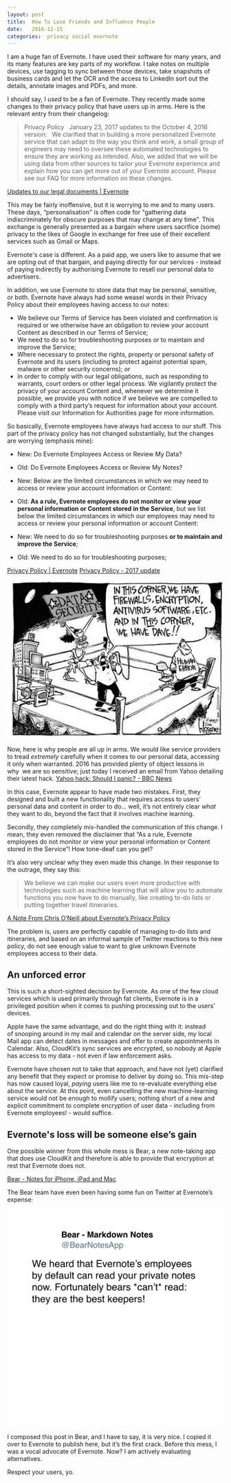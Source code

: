 ```yaml
---
layout: post
title:  How To Lose Friends and Influence People 
date:   2016-12-15 
categories:  privacy social evernote 
---
```


I am a huge fan of Evernote. I have used their software for many years, and its many features are key parts of my workflow. I take notes on multiple devices, use tagging to sync between those devices, take snapshots of business cards and let the OCR and the access to LinkedIn sort out the details, annotate images and PDFs, and more.

I should say, I *used* to be a fan of Evernote. They recently made some changes to their privacy policy that have users up in arms. Here is the relevant entry from their changelog:

> Privacy Policy
> 
> January 23, 2017 updates to the October 4, 2016 version:
> 
> We clarified that in building a more personalized Evernote service that can adapt to the way you think and work, a small group of engineers may need to oversee these automated technologies to ensure they are working as intended. Also, we added that we will be using data from other sources to tailor your Evernote experience and explain how you can get more out of your Evernote account. Please see our FAQ for more information on these changes.

[Updates to our legal documents \| Evernote](https://evernote.com/legal/changes.php?2017-update#privacy)

This may be fairly inoffensive, but it is worrying to me and to many users. These days, “personalisation" is often code for "gathering data indiscriminately for obscure purposes that may change at any time". This exchange is generally presented as a bargain where users sacrifice (some) privacy to the likes of Google in exchange for free use of their excellent services such as Gmail or Maps.

Evernote's case is different. As a paid app, we users like to assume that we are opting out of that bargain, and paying directly for our services - instead of paying indirectly by authorising Evernote to resell our personal data to advertisers.

In addition, we use Evernote to store data that may be personal, sensitive, or both. Evernote have always had some weasel words in their Privacy Policy about their employees having access to our notes:

* We believe our Terms of Service has been violated and confirmation is required or we otherwise have an obligation to review your account Content as described in our Terms of Service;
* We need to do so for troubleshooting purposes or to maintain and improve the Service;
* Where necessary to protect the rights, property or personal safety of Evernote and its users (including to protect against potential spam, malware or other security concerns); or
* In order to comply with our legal obligations, such as responding to warrants, court orders or other legal process. We vigilantly protect the privacy of your account Content and, whenever we determine it possible, we provide you with notice if we believe we are compelled to comply with a third party’s request for information about your account. Please visit our Information for Authorities page for more information.

So basically, Evernote employees have always had access to our stuff. This part of the privacy policy has not changed substantially, but the changes are worrying (emphasis mine):

* New: Do Evernote Employees Access or Review My Data?
* Old: Do Evernote Employees Access or Review My Notes?

* New: Below are the limited circumstances in which we may need to access or review your account information or Content:
* Old: **As a rule, Evernote employees do not monitor or view your personal information or Content stored in the Service**, but we list below the limited circumstances in which our employees may need to access or review your personal information or account Content:

* New: We need to do so for troubleshooting purposes **or to maintain and improve the Service**;
* Old: We need to do so for troubleshooting purposes;

[Privacy Policy \| Evernote](https://evernote.com/legal/privacy.php)
[Privacy Policy - 2017 update](https://evernote.com/legal/privacy.php?2017-update)

![](/images/unknown_filename.162.jpeg)

Now, here is why people are all up in arms. We would like service providers to tread *extremely* carefully when it comes to our personal data, accessing it only when warranted. 2016 has provided plenty of object lessons in why  we are so sensitive; just today I received an email from Yahoo detailing their latest hack. [Yahoo hack: Should I panic? - BBC News](http://www.bbc.com/news/technology-38327169)

In this case, Evernote appear to have made two mistakes. First, they designed and built a new functionality that requires access to users’ personal data and content in order to do… well, it’s not entirely clear *what* they want to do, beyond the fact that it involves machine learning.

Secondly, they completely mis-handled the communication of this change. I mean, they even removed the disclaimer that “As a rule, Evernote employees do not monitor or view your personal information or Content stored in the Service”! How tone-deaf can you get?

It’s also very unclear why they even made this change. In their response to the outrage, they say this:

> We believe we can make our users even more productive with technologies such as machine learning that will allow you to automate functions you now have to do manually, like creating to-do lists or putting together travel itineraries.

[A Note From Chris O’Neill about Evernote’s Privacy Policy](https://blog.evernote.com/blog/2016/12/15/note-chris-oneill-evernotes-privacy-policy/)

The problem is, users are perfectly capable of managing to-do lists and itineraries, and based on an informal sample of Twitter reactions to this new policy, do not see enough value to want to give unknown Evernote employees access to their data.

## An unforced error

This is such a short-sighted decision by Evernote. As one of the few cloud services which is used primarily through fat clients, Evernote is in a privileged position when it comes to pushing processing out to the users’ devices. 

Apple have the same advantage, and do the right thing with it: instead of snooping around in my mail and calendar on the server side, my local Mail app can detect dates in messages and offer to create appointments in Calendar. Also, CloudKit’s sync services are encrypted, so nobody at Apple has access to my data - not even if law enforcement asks.

Evernote have chosen not to take that approach, and have not (yet) clarified any benefit that they expect or promise to deliver by doing so. This mis-step has now caused loyal, *paying* users like me to re-evaluate everything else about the service. At this point, even cancelling the new machine-learning service would not be enough to mollify users; nothing short of a new and explicit commitment to complete encryption of user data - including from Evernote employees! - would suffice.

## Evernote's loss will be someone else’s gain

One possible winner from this whole mess is Bear, a new note-taking app that does use CloudKit and therefore is able to provide that encryption at rest that Evernote does not.

[Bear - Notes for iPhone, iPad and Mac](http://www.bear-writer.com)

The Bear team have even been having some fun on Twitter at Evernote’s expense:

![](/images/tweet-809079850837413888.png)

I composed this post in Bear, and I have to say, it is very nice. I copied it over to Evernote to publish here, but it’s the first crack. Before this mess, I was a vocal advocate of Evernote. Now? I am actively evaluating alternatives. 

Respect your users, yo.